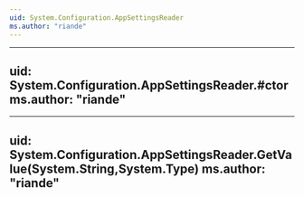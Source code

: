 ```yaml
---
uid: System.Configuration.AppSettingsReader
ms.author: "riande"
---
```


---
uid: System.Configuration.AppSettingsReader.#ctor
ms.author: "riande"
---

---
uid: System.Configuration.AppSettingsReader.GetValue(System.String,System.Type)
ms.author: "riande"
---
